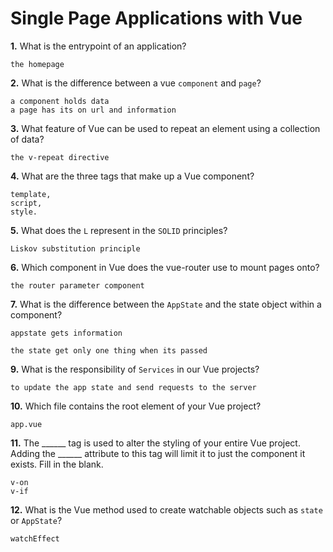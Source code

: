 # Single Page Applications with Vue

**1.** What is the entrypoint of an application?
<!-- enter you answer in the space below -->
```
the homepage
```
**2.** What is the difference between a vue `component` and `page`?
<!-- enter you answer in the space below -->
```
a component holds data 
a page has its on url and information
```
**3.** What feature of Vue can be used to repeat an element using a collection of data?
<!-- enter you answer in the space below -->
```
the v-repeat directive 
```
**4.** What are the three tags that make up a Vue component?
<!-- enter you answer in the space below -->
```
template,
script,
style.
```
**5.** What does the `L` represent in the `SOLID` principles?
<!-- enter you answer in the space below -->
```
Liskov substitution principle
```
**6.** Which component in Vue does the vue-router use to mount pages onto?
<!-- enter you answer in the space below -->
```
the router parameter component
```
**7.** What is the difference between the `AppState` and the state object within a component?
<!-- enter you answer in the space below -->
```
appstate gets information

the state get only one thing when its passed
```
**9.** What is the responsibility of `Services` in our Vue projects?
<!-- enter you answer in the space below -->
```
to update the app state and send requests to the server
```
**10.** Which file contains the root element of your Vue project?
<!-- enter you answer in the space below -->
```
app.vue

```
**11.** The ______ tag is used to alter the styling of your entire Vue project.  Adding the ______ attribute to this tag will limit it to just the component it exists.  Fill in the blank.
<!-- enter you answer in the space below -->
```
v-on
v-if

```
**12.** What is the Vue method used to create watchable objects such as `state` or `AppState`?
<!-- enter you answer in the space below -->
```
watchEffect
```